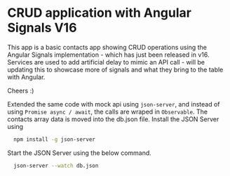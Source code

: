 # CRUD application with Angular Signals V16

This app is a basic contacts app showing CRUD operations using the Angular Signals implementation - which has just been released in v16. Services are used to add artificial delay to mimic an API call - will be updating this to showcase more of signals and what they bring to the table with Angular.

Cheers :)

Extended the same code with mock api using `json-server`, and instead of using `Promise async / await`, the calls are wraped in `Observable`. The contacts array data is moved into the db.json file.
Install the JSON Server using

```bash
  npm install -g json-server
```

Start the JSON Server using the below command.

```bash
  json-server --watch db.json
```
